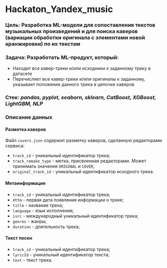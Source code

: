 # Hackaton_Yandex_music

### **Цель:** Разработка ML-модели для сопоставления текстов музыкальных произведений и для поиска каверов (вариации обработки оригинала с элементами новой аранжировки) по их текстам

### **Задача**: Разработать ML-продукт, который:

- Находит все кавер-треки и/или исходники к заданному треку в датасете
- Перечисляет все кавер-треки и/или оригиналы к заданному, указывает положение данного трека в цепочке каверов

### **Стек:** *pandas, pyplot, seaborn, sklearn, CatBoost, XGBoost, LightGBM, NLP*

### **Описание данных**

#### Разметка каверов

Файл `covers.json` содержит разметку каверов, сделанную редакторами сервиса:

- `track_id` - уникальный идентификатор трека;
- `track_remake_type` - метка, присвоенная редакторами. Может принимать значения `ORIGINAL` и `COVER`;
- `original_track_id` - уникальный идентификатор исходного трека.

#### Метаинформация

- `track_id` - уникальный идентификатор трека;
- `dttm` - первая дата появления информации о треке;
- `title` - название трека;
- `language` - язык исполнения;
- `isrc` - международный уникальный идентификатор трека;
- `genres` - жанры;
- `duration` - длительность трека;

#### Текст песен

- `track_id` - уникальный идентификатор трека;
- `lyricId` - уникальный идентификатор текста;
- `text` - текст трека.
